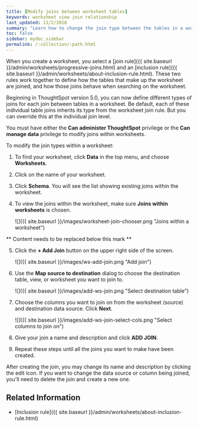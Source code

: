 ```yaml
---
title: [Modify joins between worksheet tables]
keywords: worksheet view join relationship
last_updated: 11/2/2018
summary: "Learn how to change the join type between the tables in a worksheet"
toc: false
sidebar: mydoc_sidebar
permalink: /:collection/:path.html
---
```


When you create a worksheet, you select a [join rule]({{ site.baseurl }}/admin/worksheets/progressive-joins.html) and an [inclusion rule]({{ site.baseurl }}/admin/worksheets/about-inclusion-rule.html). These two rules work together to define how the tables that make up the worksheet are joined, and how those joins behave when searching on the worksheet.

Beginning in ThoughtSpot version 5.0, you can now define different types of joins for each join between tables in a worksheet. Be default, each of these individual table joins inherits its type from the worksheet join rule. But you can override this at the individual join level.

You must have either the **Can administer ThoughtSpot** privilege or the **Can manage data** privilege to modify joins within worksheets.

To modify the join types within a worksheet:

1. To find your worksheet, click **Data** in the top menu, and choose **Worksheets**.
2. Click on the name of your worksheet.
3. Click **Schema**. You will see the list showing existing joins within the worksheet.
4. To view the joins within the worksheet, make sure **Joins within worksheets** is chosen.

   ![]({{ site.baseurl }}/images/worksheet-join-chooser.png "Joins within a worksheet")

** Content needs to be replaced below this mark **










5. Click the **+ Add Join** button on the upper right side of the screen.

   ![]({{ site.baseurl }}/images/ws-add-join.png "Add join")

6. Use the **Map source to destination** dialog to choose the destination table, view, or worksheet you want to join to.

   ![]({{ site.baseurl }}/images/add-ws-join.png "Select destination table")

7. Choose the columns you want to join on from the worksheet (source) and destination data source. Click **Next**.

   ![]({{ site.baseurl }}/images/add-ws-join-select-cols.png "Select columns to join on")

8. Give your join a name and description and click **ADD JOIN**.

9.  Repeat these steps until all the joins you want to make have been created.

After creating the join, you may change its name and description by clicking the edit icon. If you want to change the data source or column being joined, you'll need to delete the join and create a new one.

## Related Information

-   [Inclusion rule]({{ site.baseurl }}/admin/worksheets/about-inclusion-rule.html)
